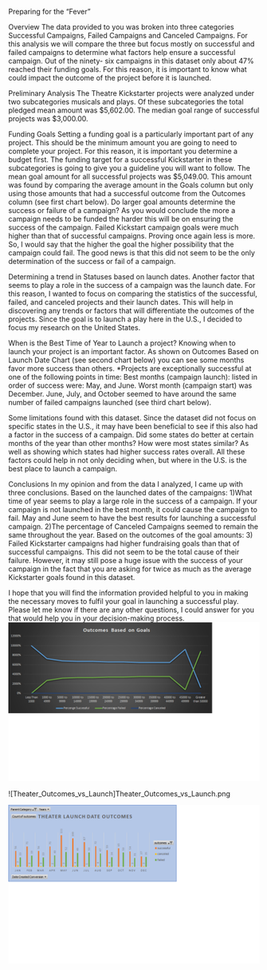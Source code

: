 Preparing for the “Fever”

Overview
The data provided to you was broken into three categories Successful Campaigns, Failed Campaigns and Canceled Campaigns. For this analysis we will compare the three but focus mostly on successful and failed campaigns to determine what factors help ensure a successful campaign. Out of the ninety- six campaigns in this dataset only about 47% reached their funding goals. For this reason, it is important to know what could impact the outcome of the project before it is launched.

Preliminary Analysis
The Theatre Kickstarter projects were analyzed under two subcategories musicals and plays. Of these subcategories the total pledged mean amount was $5,602.00.  The median goal range of successful projects was $3,000.00.

Funding Goals
Setting a funding goal is a particularly important part of any project. This should be the minimum amount you are going to need to complete your project. For this reason, it is important you determine a budget first. The funding target for a successful Kickstarter in these subcategories is going to give you a guideline you will want to follow. The mean goal amount for all successful projects was $5,049.00. This amount was found by comparing the average amount in the Goals column but only using those amounts that had a successful outcome from the Outcomes column (see first chart below). 
Do larger goal amounts determine the success or failure of a campaign? 
As you would conclude the more a campaign needs to be funded the harder this will be on ensuring the success of the campaign. Failed Kickstart campaign goals were much higher than that of successful campaigns. Proving once again less is more. So, I would say that the higher the goal the higher possibility that the campaign could fail. The good news is that this did not seem to be the only determination of the success or fail of a campaign.

Determining a trend in Statuses based on launch dates.
Another factor that seems to play a role in the success of a campaign was the launch date. For this reason, I wanted to focus on comparing the statistics of the successful, failed, and canceled projects and their launch dates. This will help in discovering any trends or factors that will differentiate the outcomes of the projects. Since the goal is to launch a play here in the U.S., I decided to focus my research on the United States.

When is the Best Time of Year to Launch a project?
Knowing when to launch your project is an important factor. As shown on Outcomes Based on Launch Date Chart (see second chart below) you can see some months favor more success than others.
*Projects are exceptionally successful at one of the following points in time:
Best months (campaign launch): listed in order of success were: May, and June.
Worst month (campaign start) was December.
June, July, and October seemed to have around the same number of failed campaigns launched (see third chart below).

Some limitations found with this dataset.
Since the dataset did not focus on specific states in the U.S., it may have been beneficial to see if this also had a factor in the success of a campaign. Did some states do better at certain months of the year than other months? How were most states similar? As well as showing which states had higher success rates overall. All these factors could help in not only deciding when, but where in the U.S. is the best place to launch a campaign.

Conclusions
In my opinion and from the data I analyzed, I came up with three conclusions. 
Based on the launched dates of the campaigns:
1)What time of year seems to play a large role in the success of a campaign. If your campaign is not launched in the best month, it could cause the campaign to fail. May and June seem to have the best results for launching a successful campaign.
2)The percentage of Canceled Campaigns seemed to remain the same throughout the year.
Based on the outcomes of the goal amounts:
3) Failed Kickstarter campaigns had higher fundraising goals than that of successful campaigns. This did not seem to be the total cause of their failure. However, it may still pose a huge issue with the success of your campaign in the fact that you are asking for twice as much as the average Kickstarter goals found in this dataset.

I hope that you will find the information provided helpful to you in making the necessary moves to fulfil your goal in launching a successful play. Please let me know if there are any other questions, I could answer for you that would help you in your decision-making process.
![Outcomes_vs_Goals](Outcomes_vs_Goals.png)

![Theater_Outcomes_vs_Launch]Theater_Outcomes_vs_Launch.png

![Theater_Launch_Date_Outcomes_BarChart](Theater_Launch_Date_Outcomes_BarChart.png)
